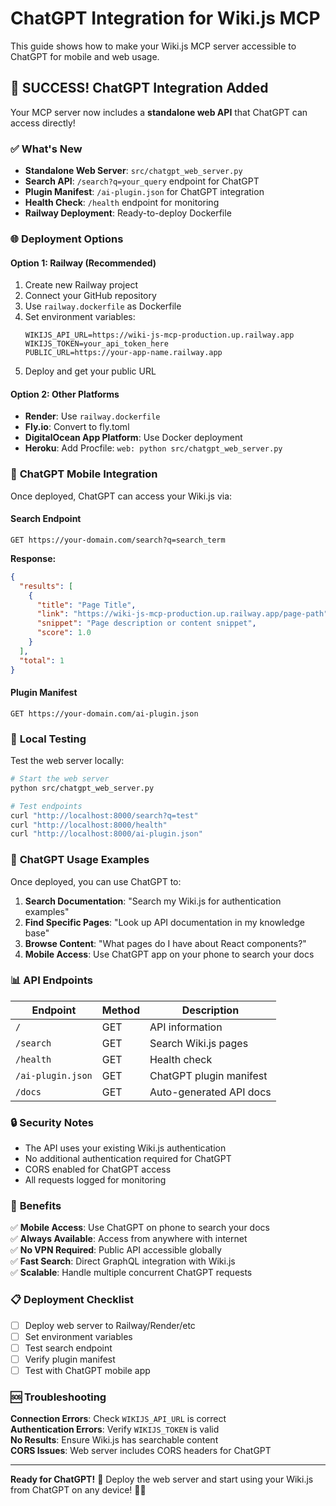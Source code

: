 # ChatGPT Integration for Wiki.js MCP

This guide shows how to make your Wiki.js MCP server accessible to ChatGPT for mobile and web usage.

## 🚀 **SUCCESS! ChatGPT Integration Added**

Your MCP server now includes a **standalone web API** that ChatGPT can access directly!

### ✅ **What's New**

- **Standalone Web Server**: `src/chatgpt_web_server.py`
- **Search API**: `/search?q=your_query` endpoint for ChatGPT
- **Plugin Manifest**: `/ai-plugin.json` for ChatGPT integration
- **Health Check**: `/health` endpoint for monitoring
- **Railway Deployment**: Ready-to-deploy Dockerfile

### 🌐 **Deployment Options**

#### **Option 1: Railway (Recommended)**
1. Create new Railway project
2. Connect your GitHub repository
3. Use `railway.dockerfile` as Dockerfile
4. Set environment variables:
   ```
   WIKIJS_API_URL=https://wiki-js-mcp-production.up.railway.app
   WIKIJS_TOKEN=your_api_token_here
   PUBLIC_URL=https://your-app-name.railway.app
   ```
5. Deploy and get your public URL

#### **Option 2: Other Platforms**
- **Render**: Use `railway.dockerfile`
- **Fly.io**: Convert to fly.toml
- **DigitalOcean App Platform**: Use Docker deployment
- **Heroku**: Add Procfile: `web: python src/chatgpt_web_server.py`

### 📱 **ChatGPT Mobile Integration**

Once deployed, ChatGPT can access your Wiki.js via:

#### **Search Endpoint**
```
GET https://your-domain.com/search?q=search_term
```

**Response:**
```json
{
  "results": [
    {
      "title": "Page Title",
      "link": "https://wiki-js-mcp-production.up.railway.app/page-path",
      "snippet": "Page description or content snippet",
      "score": 1.0
    }
  ],
  "total": 1
}
```

#### **Plugin Manifest**
```
GET https://your-domain.com/ai-plugin.json
```

### 🔧 **Local Testing**

Test the web server locally:

```bash
# Start the web server
python src/chatgpt_web_server.py

# Test endpoints
curl "http://localhost:8000/search?q=test"
curl "http://localhost:8000/health"
curl "http://localhost:8000/ai-plugin.json"
```

### 🎯 **ChatGPT Usage Examples**

Once deployed, you can use ChatGPT to:

1. **Search Documentation**: "Search my Wiki.js for authentication examples"
2. **Find Specific Pages**: "Look up API documentation in my knowledge base"
3. **Browse Content**: "What pages do I have about React components?"
4. **Mobile Access**: Use ChatGPT app on your phone to search your docs

### 📊 **API Endpoints**

| Endpoint | Method | Description |
|----------|--------|-------------|
| `/` | GET | API information |
| `/search` | GET | Search Wiki.js pages |
| `/health` | GET | Health check |
| `/ai-plugin.json` | GET | ChatGPT plugin manifest |
| `/docs` | GET | Auto-generated API docs |

### 🔒 **Security Notes**

- The API uses your existing Wiki.js authentication
- No additional authentication required for ChatGPT
- CORS enabled for ChatGPT access
- All requests logged for monitoring

### 🎉 **Benefits**

✅ **Mobile Access**: Use ChatGPT on phone to search your docs  
✅ **Always Available**: Access from anywhere with internet  
✅ **No VPN Required**: Public API accessible globally  
✅ **Fast Search**: Direct GraphQL integration with Wiki.js  
✅ **Scalable**: Handle multiple concurrent ChatGPT requests  

### 📋 **Deployment Checklist**

- [ ] Deploy web server to Railway/Render/etc
- [ ] Set environment variables
- [ ] Test search endpoint
- [ ] Verify plugin manifest
- [ ] Test with ChatGPT mobile app

### 🆘 **Troubleshooting**

**Connection Errors**: Check `WIKIJS_API_URL` is correct  
**Authentication Errors**: Verify `WIKIJS_TOKEN` is valid  
**No Results**: Ensure Wiki.js has searchable content  
**CORS Issues**: Web server includes CORS headers for ChatGPT

---

**Ready for ChatGPT!** 🤖 Deploy the web server and start using your Wiki.js from ChatGPT on any device! 📱✨
